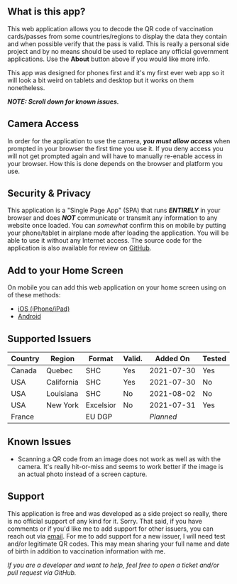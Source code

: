 ## What is this app?

This web application allows you to decode the QR code of vaccination cards/passes from some countries/regions to display the data they contain and when possible verify that the pass is valid. This is really a personal side project and by no means should be used to replace any official government applications. Use the **About** button above if you would like more info.

This app was designed for phones first and it's my first ever web app so it will look a bit weird on tablets and desktop but it works on them nonetheless.

***NOTE: Scroll down for known issues.***

## Camera Access

In order for the application to use the camera, ***you must allow access*** when prompted in your browser the first time you use it. If you deny access you will not get prompted again and will have to manually re-enable access in your browser. How this is done depends on the browser and platform you use.

## Security & Privacy

This application is a "Single Page App" (SPA) that runs ***ENTIRELY*** in your browser and does ***NOT*** communicate or transmit any information to any website once loaded. You can *somewhat* confirm this on mobile by putting your phone/tablet in airplane mode after loading the application. You will be able to use it without any Internet access. The source code for the application is also available for review on [GitHub](https://github.com/mponton/vaxcheck).

## Add to your Home Screen

On mobile you can add this web application on your home screen using on of these methods:

* [iOS (iPhone/iPad)](https://www.howtogeek.com/667910/how-to-add-a-website-to-your-iphone-or-ipad-home-screen/)
* [Android](https://www.howtogeek.com/667938/how-to-add-a-website-to-your-android-home-screen/)

## Supported Issuers

| Country | Region     | Format    | Valid. | Added On   | Tested |
| ------- | ---------- | --------- | ------ | ---------- | ------ |
| Canada  | Quebec     | SHC       | Yes    | 2021-07-30 | Yes    |
| USA     | California | SHC       | Yes    | 2021-07-30 | No     |
| USA     | Louisiana  | SHC       | No     | 2021-08-02 | No     |
| USA     | New York   | Excelsior | No     | 2021-07-31 | Yes    |
| France  |            | EU DGP    |        | *Planned*  |        |

## Known Issues

* Scanning a QR code from an image does not work as well as with the camera. It's really hit-or-miss and seems to work better if the image is an actual photo instead of a screen capture.

## Support

This application is free and was developed as a side project so really, there is no official support of any kind for it. Sorry. That said, if you have comments or if you'd like me to add support for other issuers, you can reach out via [email](mailto:marco@vaxcheck.app). For me to add support for a new issuer, I will need test and/or legitimate QR codes. This may mean sharing your full name and date of birth in addition to vaccination information with me.

*If you are a developer and want to help, feel free to open a ticket and/or pull request via GitHub.*

